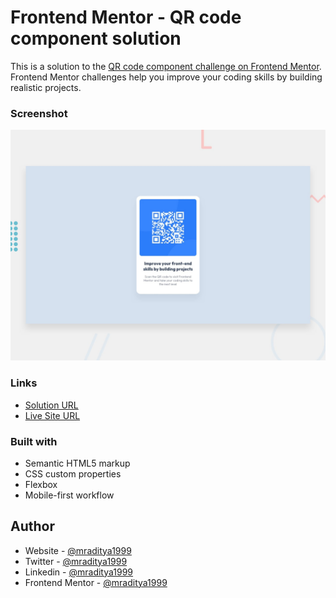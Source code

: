 # Frontend Mentor - QR code component solution

This is a solution to the [QR code component challenge on Frontend Mentor](https://www.frontendmentor.io/challenges/qr-code-component-iux_sIO_H/hub). Frontend Mentor challenges help you improve your coding skills by building realistic projects.

### Screenshot

![Design preview for the QR code component coding challenge](./design/desktop-preview.jpg)

### Links

- [Solution URL](https://www.frontendmentor.io/solutions/qr-code-component-9LIGpXjOwy)
- [Live Site URL](https://fm-01-qr-code-component.netlify.app/)

### Built with

- Semantic HTML5 markup
- CSS custom properties
- Flexbox
- Mobile-first workflow

## Author

- Website - [@mraditya1999](https://www.adityayadav.live)
- Twitter - [@mraditya1999](https://twitter.com/mraditya1999)
- Linkedin - [@mraditya1999](https://www.linkedin.com/in/mraditya1999/)
- Frontend Mentor - [@mraditya1999](https://www.frontendmentor.io/profile/Aditya-oss-creator)
